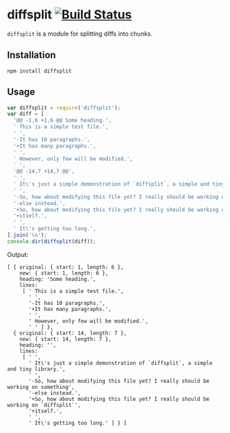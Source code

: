 # diffsplit [![Build Status](https://secure.travis-ci.org/mmalecki/diffsplit.png)](http://travis-ci.org/mmalecki/diffsplit)
`diffsplit` is a module for splitting diffs into chunks.

## Installation

    npm install diffsplit

## Usage
```js
var diffsplit = require('diffsplit');
var diff = [
  '@@ -1,6 +1,6 @@ Some heading.',
  ' This is a simple test file.',
  ' ',
  '-It has 10 paragraphs.',
  '+It has many paragraphs.',
  ' ',
  ' However, only few will be modified.',
  ' ',
  '@@ -14,7 +14,7 @@',
  ' ',
  ' It\'s just a simple demonstration of `diffsplit`, a simple and tiny library.',
  ' ',
  '-So, how about modifying this file yet? I really should be working on something',
  '-else instead.',
  '+So, how about modifying this file yet? I really should be working on `diffsplit`',
  '+itself.',
  ' ',
  ' It\'s getting too long.',
].join('\n');
console.dir(diffsplit(diff));
```

Output:

```
[ { original: { start: 1, length: 6 },
    new: { start: 1, length: 6 },
    heading: 'Some heading.',
    lines: 
     [ ' This is a simple test file.',
       ' ',
       '-It has 10 paragraphs.',
       '+It has many paragraphs.',
       ' ',
       ' However, only few will be modified.',
       ' ' ] },
  { original: { start: 14, length: 7 },
    new: { start: 14, length: 7 },
    heading: '',
    lines: 
     [ ' ',
       ' It\'s just a simple demonstration of `diffsplit`, a simple and tiny library.',
       ' ',
       '-So, how about modifying this file yet? I really should be working on something',
       '-else instead.',
       '+So, how about modifying this file yet? I really should be working on `diffsplit`',
       '+itself.',
       ' ',
       ' It\'s getting too long.' ] } ]
```
